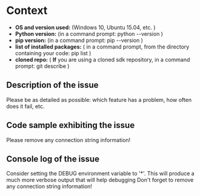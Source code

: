 <!--
Hi there! thank you for discovering and submitting an issue!

# Need Support?
- **Have a feature request for SDKs?** Please post it on [User Voice](https://feedback.azure.com/forums/321918-azure-iot) to help us prioritize
- **Have a technical question?** Ask on [Stack Overflow with tag "azure-iot-hub"](https://stackoverflow.com/questions/tagged/azure-iot-hub)
- **Need Support?** Every customer with an active Azure subscription has access to [support](https://docs.microsoft.com/en-us/azure/azure-supportability/how-to-create-azure-support-request) with guaranteed response time.  Consider submitting a ticket and get assistance from Microsoft support team
- **Found a bug?** Please help us fix it by thoroughly documenting it and filing an issue on GitHub (See below).

Please first tell us a little bit about the environment you're running:
The commands in the comments can be run directly in a command prompt.
-->

# Context

- **OS and version used:** <VERSION> (Windows 10, Ubuntu 15.04, etc. )
- **Python version:** <VERSION> (in a command prompt: python --version )
- **pip version:** <VERSION> (in a command prompt: pip --version )
- **list of installed packages:** <VERSION> ( in a command prompt, from the directory containing your code: pip list )
- **cloned repo:** <VERSION> ( **If** you are using a cloned sdk repository, in a command prompt: git describe )

## Description of the issue

Please be as detailed as possible: which feature has a problem, how often does it fail, etc.

## Code sample exhibiting the issue

Please remove any connection string information!

## Console log of the issue

Consider setting the DEBUG environment variable to '*'. This will produce a much more verbose output that will help debugging
Don't forget to remove any connection string information!
